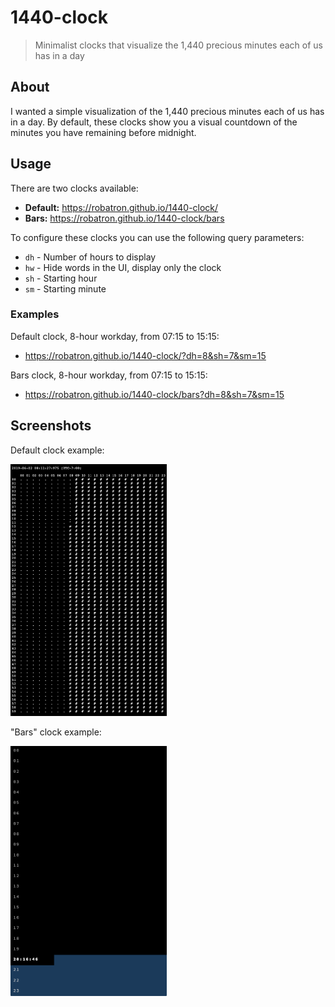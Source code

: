 # 1440-clock

> Minimalist clocks that visualize the 1,440 precious minutes each of us has
> in a day

## About

I wanted a simple visualization of the 1,440 precious minutes each of us has in
a day. By default, these clocks show you a visual countdown of the minutes you
have remaining before midnight.

## Usage

There are two clocks available:

-   **Default:** https://robatron.github.io/1440-clock/
-   **Bars:** https://robatron.github.io/1440-clock/bars

To configure these clocks you can use the following query parameters:

-   `dh` - Number of hours to display
-   `hw` - Hide words in the UI, display only the clock
-   `sh` - Starting hour
-   `sm` - Starting minute

### Examples

Default clock, 8-hour workday, from 07:15 to 15:15:

-   https://robatron.github.io/1440-clock/?dh=8&sh=7&sm=15

Bars clock, 8-hour workday, from 07:15 to 15:15:

-   https://robatron.github.io/1440-clock/bars?dh=8&sh=7&sm=15

## Screenshots

Default clock example:

<img src="./img/ss-default.png" width="250">

"Bars" clock example:

<img src="./img/ss-bars.png" width="250">
